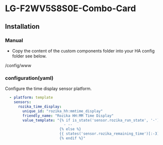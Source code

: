 # LG-F2WV5S8S0E-Combo-Card

## Installation

### Manual
- Copy the content of the custom components folder into your HA config folder see below.<br>
<config directory>
  /config/www

### configuration(yaml)
Configure the time display sensor platform.<br>
```yaml
  - platform: template
    sensors:
      rozika_time_display:
        unique_id: "rozika_hh:mmtime_display"
        friendly_name: "Rozika HH:MM Time Display"
        value_template: "{% if is_state('sensor.rozika_run_state', '-') %}
                           - --
                         {% else %}
                         {{ states('sensor.rozika_remaining_time')[:-3]}}
                         {% endif %}"
  ```
